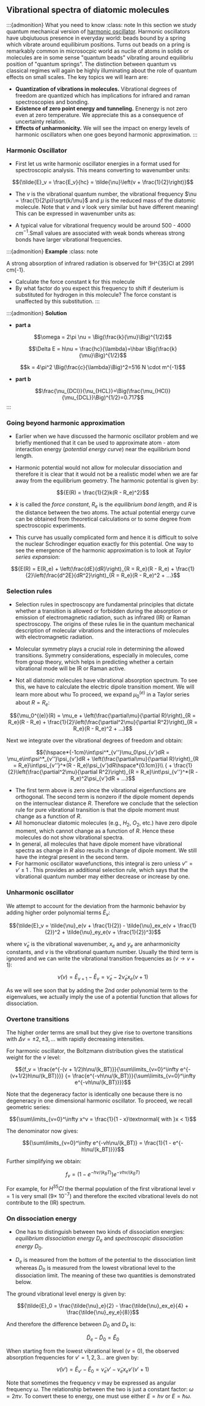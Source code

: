 ## Vibrational spectra of diatomic molecules 

:::{admonition} What you need to know
:class: note
In this section we study quantum mechanical version of [harmonic oscillator](https://en.wikipedia.org/wiki/Harmonic_oscillator). Harmonic oscillators have ubqiutuous presence in everyday world: beads bound by a spring which vibrate around equilibirum positions. Turns out beads on a pring is remarkably common in microsocpic world as nuclie of atoms in solids or molecules are in some sense "quantum beads" vibrating around equilibriu position of "quantum springs". The distinction between quantum vs classical regimes will again be highly illuminating about the role of quantum effects on small scales. The key topics we will learn are:

- **Quantization of vibrations in molecules.** Vibrational degrees of freedom are quantized which has implications for infrared and raman spectroscopies and bonding. 
- **Existence of zero point energy and tunneling.** Enenergy is not zero even at zero temperature. We appreciate this as a consequence of uncertainty relation.  
- **Effects of unharmonicity.** We will see the impact on energy levels of harmonic oscillators when one goes beyond harmonic approximation. 
:::


### Harmonic Oscillator

- First let us write harmonic oscillator energies in a format used for spectroscopic analysis. This means converting to wavenumber units:

$${\tilde{E}_v = \frac{E_v}{hc} = \tilde{\nu}\left(v + \frac{1}{2}\right)}$$

- The $v$ is the vibrational quantum number, the vibrational frequency $\nu = \frac{1}{2\pi}\sqrt{k/\mu}$ and $\mu$ is the reduced mass of the diatomic molecule. Note that $v$ and $\nu$ look very similar but have different meaning! This can be expressed in wavenumber units as:

- A typical value for vibrational frequency would be around 500 - 4000 $cm^{-1}$.Small values are associated with weak bonds whereas strong bonds have larger vibrational frequencies.

:::{admonition} **Example**
:class: note

A strong absorption of infrared radiation is observed for 1H^{35}Cl at 2991 cm{-1}.

- Calculate the force constant k for this molecule
- By what factor do you expect this frequency to shift if deuterium is substituted for hydrogen in this molecule? The force constant is unaffected by this substitution.
:::

:::{admonition} **Solution**

- **part a**

$$\omega = 2\pi \nu = \Big(\frac{k}{\mu}\Big)^{1/2}$$

$$\Delta E = h\nu = \frac{hc}{\lambda}=\hbar \Big(\frac{k}{\mu}\Big)^{1/2}$$

$$k = 4\pi^2 \Big(\frac{c}{\lambda}\Big)^2=516 N \cdot m^{-1}$$

- **part b**

$$\frac{\nu_{DCl}}{\nu_{HCL}}=\Big(\frac{\mu_{HCl}}{\mu_{DCL}}\Big)^{1/2}=0.717$$
:::

### Going beyond harmonic approximation

- Earlier when we have discussed the harmonic oscillator problem and we briefly mentioned that it can be used to approximate atom - atom interaction energy (*potential energy curve*) near the equilibrium bond length. 

- Harmonic potential would not allow for molecular dissociation and therefore it is clear that it would not be a realistic model when we are far away from the equilibrium geometry. The harmonic potential is given by:

$${E(R) = \frac{1}{2}k(R - R_e)^2}$$

-  $k$ is called the *force constant*, $R_e$ is the *equilibrium bond length*, and $R$ is the distance between the two atoms. The actual potential energy curve can be obtained from theoretical calculations or to some degree from spectroscopic experiments. 

- This curve has usually complicated form and hence it is difficult to solve the nuclear Schrodinger equation exactly for this potential. One way to see the emergence of the harmonic approximation is to look at *Taylor series expansion*:

$${E(R) = E(R_e) + \left(\frac{dE}{dR}\right)_{R = R_e}(R - R_e) + \frac{1}{2}\left(\frac{d^2E}{dR^2}\right)_{R = R_e}(R - R_e)^2 + ...}$$


### Selection rules

- Selection rules in spectroscopy are fundamental principles that dictate whether a transition is allowed or forbidden during the absorption or emission of electromagnetic radiation, such as infrared (IR) or Raman spectroscopy. The origins of these rules lie in the quantum mechanical description of molecular vibrations and the interactions of molecules with electromagnetic radiation.

- Molecular symmetry plays a crucial role in determining the allowed transitions.
Symmetry considerations, especially in molecules, come from group theory, which helps in predicting whether a certain vibrational mode will be IR or Raman active.

- Not all diatomic molecules have vibrational absorption spectrum. To see this, we have to calculate the electric dipole transition moment. We will learn more about whu To proceed, we expand $\mu_0^{(e)}$ in a Taylor series about $R = R_e$:

$${\mu_0^{(e)}(R) = \mu_e + \left(\frac{\partial\mu}{\partial R}\right)_{R = R_e}(R - R_e) + \frac{1}{2}\left(\frac{\partial^2\mu}{\partial R^2}\right)_{R = R_e}(R - R_e)^2 + ...}$$

Next we integrate over the vibrational degrees of freedom and obtain:

$${\hspace*{-1cm}\int\psi^*_{v''}\mu_0\psi_{v'}dR = \mu_e\int\psi^*_{v''}\psi_{v'}dR + \left(\frac{\partial\mu}{\partial R}\right)_{R = R_e}\int\psi_{v''}^*(R - R_e)\psi_{v'}dR\hspace*{0.1cm}}\\
{ + \frac{1}{2}\left(\frac{\partial^2\mu}{\partial R^2}\right)_{R = R_e}\int\psi_{v''}^*(R - R_e)^2\psi_{v'}dR + ...}$$

- The first term above is zero since the vibrational eigenfunctions are orthogonal. The second term is nonzero if the dipole moment depends on the internuclear distance $R$. Therefore we conclude that the selection rule for pure vibrational transition is that the dipole moment must change as a function of $R$. 
- All homonuclear diatomic molecules (e.g., $H_2$, $O_2$, etc.) have zero dipole moment, which cannot change as a function of $R$. Hence these molecules do not show vibrational spectra. 
- In general, all molecules that have dipole moment have vibrational spectra as change in $R$ also results in change of dipole moment. We still have the integral present in the second term. 
- For harmonic oscillator wavefunctions, this integral is zero unless $v'' = v'\pm 1$ . This provides an additional selection rule, which says that the vibrational quantum number may either decrease or increase by one.

### Unharmonic oscillator

We attempt to account for the deviation from the harmonic behavior by adding higher order polynomial terms $\tilde{E}_v$:

$${\tilde{E}_v = \tilde{\nu}_e(v + \frac{1}{2}) - \tilde{\nu}_ex_e(v + \frac{1}{2})^2 + \tilde{\nu}_ey_e(v + \frac{1}{2})^3}$$

where $\tilde{\nu}_e$ is the vibrational wavenumber, $x_e$ and $y_e$ are anharmonicity constants, and $v$ is the vibrational quantum number. Usually the third term is ignored and we can write the vibrational transition frequencies as ($v\rightarrow v+1$):

$${\tilde{\nu}(v) = \tilde{E}_{v+1} - \tilde{E}_v = \tilde{\nu}_e - 2\tilde{\nu}_ex_e(v+1)}$$

As we will see soon that by adding the 2nd order polynomial term to the eigenvalues, we actually imply the use of a potential function that allows for dissociation. 

### Overtone transitions

The higher order terms are small but they give rise to overtone transitions with $\Delta v = \pm 2, \pm 3, ...$ with rapidly decreasing intensities.


For harmonic oscillator, the Boltzmann distribution  gives the statistical weight for the $v$ level:

$${f_v = \frac{e^{-(v + 1/2)h\nu/(k_BT)}}{\sum\limits_{v=0}^\infty e^{-(v+1/2)h\nu/(k_BT)}}}
{= \frac{e^{-vh\nu/(k_BT)}}{\sum\limits_{v=0}^\infty e^{-vh\nu/(k_BT)}}}$$

Note that the degeneracy factor is identically one because there is no degeneracy in one dimensional harmonic oscillator. To proceed, we recall geometric series:

$${\sum\limits_{v=0}^\infty x^v = \frac{1}{1 - x}\textnormal{ with }x < 1}$$

The denominator now gives:

$${\sum\limits_{v=0}^\infty e^{-vh\nu/(k_BT)} = \frac{1}{1 - e^{-h\nu/(k_BT)}}}$$

Further simplifying we obtain:

$${f_v = \left(1 - e^{-h\nu/(k_BT)}\right)e^{-vh\nu/(k_BT)}}$$

For example, for $H^{35}Cl$ the thermal population of the first vibrational level $v = 1$ is very small ($9\times$ $10^{-7}$) and therefore the excited vibrational levels do not contribute to the (IR) spectrum.

### On dissociation energy

- One has to distinguish between two kinds of dissociation energies: *equilibrium dissociation energy* $D_e$ and *spectroscopic dissociation energy* $D_0$. 

- $D_e$ is measured from the bottom of the potential to the dissociation limit whereas $D_0$ is measured from the lowest vibrational level to the dissociation limit. The meaning of these two quantities is demonstrated below.

The ground vibrational level energy is given by:

$${\tilde{E}_0 = \frac{\tilde{\nu}_e}{2} - \frac{\tilde{\nu}_ex_e}{4} + \frac{\tilde{\nu}_ey_e}{8}}$$

And therefore the difference between $D_0$ and $D_e$ is:

$${\tilde{D}_e - \tilde{D}_0 = \tilde{E}_0}$$


When starting from the lowest vibrational level ($v = 0$), the observed absorption frequencies for $v' = 1,2,3...$ are given by:

$${\tilde{\nu}(v') = \tilde{E}_{v'} - \tilde{E}_0 = \tilde{\nu}_ev' - \tilde{\nu}_ex_ev'(v'+1)}$$

Note that sometimes the frequency $\nu$ may be expressed as angular frequency $\omega$. The relationship between the two is just a constant factor:
$\omega = 2\pi\nu$. To convert these to energy, one must use either $E = h\nu$ or $E = \hbar\omega$.



